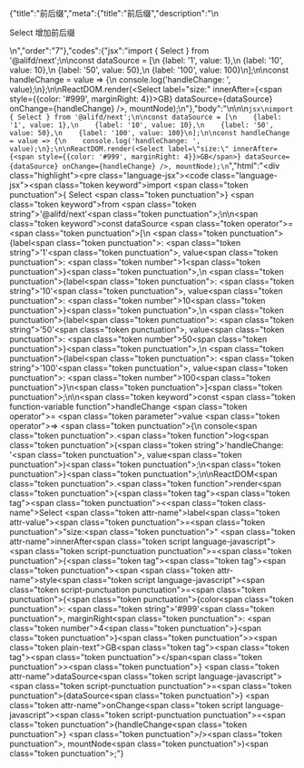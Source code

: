 {"title":"前后缀","meta":{"title":"前后缀","description":"\n<p>Select 增加前后缀</p>\n","order":"7"},"codes":{"jsx":"import { Select } from '@alifd/next';\n\nconst dataSource = [\n    {label: '1', value: 1},\n    {label: '10', value: 10},\n    {label: '50', value: 50},\n    {label: '100', value: 100}\n];\n\nconst handleChange = value => {\n    console.log('handleChange: ', value);\n};\n\nReactDOM.render(<Select label=\"size:\" innerAfter={<span style={{color: '#999', marginRight: 4}}>GB</span>} dataSource={dataSource} onChange={handleChange} />, mountNode);\n"},"body":"\n\n\n````jsx\nimport { Select } from '@alifd/next';\n\nconst dataSource = [\n    {label: '1', value: 1},\n    {label: '10', value: 10},\n    {label: '50', value: 50},\n    {label: '100', value: 100}\n];\n\nconst handleChange = value => {\n    console.log('handleChange: ', value);\n};\n\nReactDOM.render(<Select label=\"size:\" innerAfter={<span style={{color: '#999', marginRight: 4}}>GB</span>} dataSource={dataSource} onChange={handleChange} />, mountNode);\n````","html":"<script>(function(){'use strict';\n\nvar _next = require('@alifd/next');\n\nvar dataSource = [{ label: '1', value: 1 }, { label: '10', value: 10 }, { label: '50', value: 50 }, { label: '100', value: 100 }];\n\nvar handleChange = function handleChange(value) {\n    console.log('handleChange: ', value);\n};\n\nReactDOM.render(React.createElement(_next.Select, { label: 'size:', innerAfter: React.createElement(\n        'span',\n        { style: { color: '#999', marginRight: 4 } },\n        'GB'\n    ), dataSource: dataSource, onChange: handleChange }), mountNode);})()</script><div class=\"highlight\"><pre class=\"language-jsx\"><code class=\"language-jsx\"><span class=\"token keyword\">import</span> <span class=\"token punctuation\">{</span> Select <span class=\"token punctuation\">}</span> <span class=\"token keyword\">from</span> <span class=\"token string\">'@alifd/next'</span><span class=\"token punctuation\">;</span>\n\n<span class=\"token keyword\">const</span> dataSource <span class=\"token operator\">=</span> <span class=\"token punctuation\">[</span>\n    <span class=\"token punctuation\">{</span>label<span class=\"token punctuation\">:</span> <span class=\"token string\">'1'</span><span class=\"token punctuation\">,</span> value<span class=\"token punctuation\">:</span> <span class=\"token number\">1</span><span class=\"token punctuation\">}</span><span class=\"token punctuation\">,</span>\n    <span class=\"token punctuation\">{</span>label<span class=\"token punctuation\">:</span> <span class=\"token string\">'10'</span><span class=\"token punctuation\">,</span> value<span class=\"token punctuation\">:</span> <span class=\"token number\">10</span><span class=\"token punctuation\">}</span><span class=\"token punctuation\">,</span>\n    <span class=\"token punctuation\">{</span>label<span class=\"token punctuation\">:</span> <span class=\"token string\">'50'</span><span class=\"token punctuation\">,</span> value<span class=\"token punctuation\">:</span> <span class=\"token number\">50</span><span class=\"token punctuation\">}</span><span class=\"token punctuation\">,</span>\n    <span class=\"token punctuation\">{</span>label<span class=\"token punctuation\">:</span> <span class=\"token string\">'100'</span><span class=\"token punctuation\">,</span> value<span class=\"token punctuation\">:</span> <span class=\"token number\">100</span><span class=\"token punctuation\">}</span>\n<span class=\"token punctuation\">]</span><span class=\"token punctuation\">;</span>\n\n<span class=\"token keyword\">const</span> <span class=\"token function-variable function\">handleChange</span> <span class=\"token operator\">=</span> <span class=\"token parameter\">value</span> <span class=\"token operator\">=></span> <span class=\"token punctuation\">{</span>\n    console<span class=\"token punctuation\">.</span><span class=\"token function\">log</span><span class=\"token punctuation\">(</span><span class=\"token string\">'handleChange: '</span><span class=\"token punctuation\">,</span> value<span class=\"token punctuation\">)</span><span class=\"token punctuation\">;</span>\n<span class=\"token punctuation\">}</span><span class=\"token punctuation\">;</span>\n\nReactDOM<span class=\"token punctuation\">.</span><span class=\"token function\">render</span><span class=\"token punctuation\">(</span><span class=\"token tag\"><span class=\"token tag\"><span class=\"token punctuation\">&lt;</span><span class=\"token class-name\">Select</span></span> <span class=\"token attr-name\">label</span><span class=\"token attr-value\"><span class=\"token punctuation\">=</span><span class=\"token punctuation\">\"</span>size:<span class=\"token punctuation\">\"</span></span> <span class=\"token attr-name\">innerAfter</span><span class=\"token script language-javascript\"><span class=\"token script-punctuation punctuation\">=</span><span class=\"token punctuation\">{</span><span class=\"token tag\"><span class=\"token tag\"><span class=\"token punctuation\">&lt;</span>span</span> <span class=\"token attr-name\">style</span><span class=\"token script language-javascript\"><span class=\"token script-punctuation punctuation\">=</span><span class=\"token punctuation\">{</span><span class=\"token punctuation\">{</span>color<span class=\"token punctuation\">:</span> <span class=\"token string\">'#999'</span><span class=\"token punctuation\">,</span> marginRight<span class=\"token punctuation\">:</span> <span class=\"token number\">4</span><span class=\"token punctuation\">}</span><span class=\"token punctuation\">}</span></span><span class=\"token punctuation\">></span></span><span class=\"token plain-text\">GB</span><span class=\"token tag\"><span class=\"token tag\"><span class=\"token punctuation\">&lt;/</span>span</span><span class=\"token punctuation\">></span></span><span class=\"token punctuation\">}</span></span> <span class=\"token attr-name\">dataSource</span><span class=\"token script language-javascript\"><span class=\"token script-punctuation punctuation\">=</span><span class=\"token punctuation\">{</span>dataSource<span class=\"token punctuation\">}</span></span> <span class=\"token attr-name\">onChange</span><span class=\"token script language-javascript\"><span class=\"token script-punctuation punctuation\">=</span><span class=\"token punctuation\">{</span>handleChange<span class=\"token punctuation\">}</span></span> <span class=\"token punctuation\">/></span></span><span class=\"token punctuation\">,</span> mountNode<span class=\"token punctuation\">)</span><span class=\"token punctuation\">;</span></code></pre></div>"}